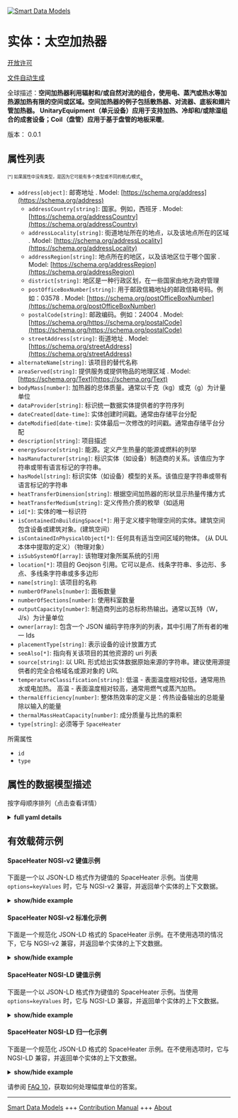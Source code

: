 <!-- 10-Header -->  
[![Smart Data Models](https://smartdatamodels.org/wp-content/uploads/2022/01/SmartDataModels_logo.png "Logo")](https://smartdatamodels.org)  
实体：太空加热器  
========<!-- /10-Header -->  
<!-- 15-License -->  
[开放许可](https://github.com/smart-data-models//dataModel.S4BLDG/blob/master/SpaceHeater/LICENSE.md)  
[文件自动生成](https://docs.google.com/presentation/d/e/2PACX-1vTs-Ng5dIAwkg91oTTUdt8ua7woBXhPnwavZ0FxgR8BsAI_Ek3C5q97Nd94HS8KhP-r_quD4H0fgyt3/pub?start=false&loop=false&delayms=3000#slide=id.gb715ace035_0_60)  
<!-- /15-License -->  
<!-- 20-Description -->  
全球描述：**空间加热器利用辐射和/或自然对流的组合，使用电、蒸汽或热水等加热源加热有限的空间或区域。空间加热器的例子包括散热器、对流器、底板和翅片管加热器。  UnitaryEquipment（单元设备）应用于支持加热、冷却和/或除湿组合的成套设备；Coil（盘管）应用于基于盘管的地板采暖**。  
版本： 0.0.1  
<!-- /20-Description -->  
<!-- 30-PropertiesList -->  

## 属性列表  

<sup><sub>[*] 如果属性中没有类型，是因为它可能有多个类型或不同的格式/模式</sub></sup>。  
- `address[object]`: 邮寄地址  . Model: [https://schema.org/address](https://schema.org/address)	- `addressCountry[string]`: 国家。例如，西班牙  . Model: [https://schema.org/addressCountry](https://schema.org/addressCountry)  
	- `addressLocality[string]`: 街道地址所在的地点，以及该地点所在的区域  . Model: [https://schema.org/addressLocality](https://schema.org/addressLocality)  
	- `addressRegion[string]`: 地点所在的地区，以及该地区位于哪个国家  . Model: [https://schema.org/addressRegion](https://schema.org/addressRegion)  
	- `district[string]`: 地区是一种行政区划，在一些国家由地方政府管理    
	- `postOfficeBoxNumber[string]`: 用于邮政信箱地址的邮政信箱号码。例如：03578  . Model: [https://schema.org/postOfficeBoxNumber](https://schema.org/postOfficeBoxNumber)  
	- `postalCode[string]`: 邮政编码。例如：24004  . Model: [https://schema.org/https://schema.org/postalCode](https://schema.org/https://schema.org/postalCode)  
	- `streetAddress[string]`: 街道地址  . Model: [https://schema.org/streetAddress](https://schema.org/streetAddress)  
- `alternateName[string]`: 该项目的替代名称  - `areaServed[string]`: 提供服务或提供物品的地理区域  . Model: [https://schema.org/Text](https://schema.org/Text)- `bodyMass[number]`: 加热器的总体质量。通常以千克（kg）或克（g）为计量单位  - `dataProvider[string]`: 标识统一数据实体提供者的字符序列  - `dateCreated[date-time]`: 实体创建时间戳。通常由存储平台分配  - `dateModified[date-time]`: 实体最后一次修改的时间戳。通常由存储平台分配  - `description[string]`: 项目描述  - `energySource[string]`: 能源。定义产生热量的能源或燃料的列举  - `hasManufacturer[string]`: 标识实体（如设备）制造商的关系。该值应为字符串或带有语言标记的字符串。  - `hasModel[string]`: 标识实体（如设备）模型的关系。该值应是字符串或带有语言标记的字符串  - `heatTransferDimension[string]`: 根据空间加热器的形状显示热量传播方式  - `heatTransferMedium[string]`: 定义传热介质的枚举（如适用  - `id[*]`: 实体的唯一标识符  - `isContainedInBuildingSpace[*]`: 用于定义楼宇物理空间的实体。建筑空间包含设备或建筑对象。(建筑空间）  - `isContainedInPhysicalObject[*]`: 任何具有适当空间区域的物体。  (从 DUL 本体中提取的定义）（物理对象）  - `isSubSystemOf[array]`: 该物理对象所属系统的引用  - `location[*]`: 项目的 Geojson 引用。它可以是点、线条字符串、多边形、多点、多线条字符串或多多边形  - `name[string]`: 该项目的名称  - `numberOfPanels[number]`: 面板数量  - `numberOfSections[number]`: 使用科室数量  - `outputCapacity[number]`: 制造商列出的总标称热输出。通常以瓦特（W，J/s）为计量单位  - `owner[array]`: 包含一个 JSON 编码字符序列的列表，其中引用了所有者的唯一 Ids  - `placementType[string]`: 表示设备的设计放置方式  - `seeAlso[*]`: 指向有关该项目的其他资源的 uri 列表  - `source[string]`: 以 URL 形式给出实体数据原始来源的字符串。建议使用源提供者的完全合格域名或源对象的 URL  - `temperatureClassification[string]`: 低温 - 表面温度相对较低，通常用热水或电加热。 高温 - 表面温度相对较高，通常用燃气或蒸汽加热。  - `thermalEfficiency[number]`: 整体热效率的定义是：传热设备输出的总能量除以输入的能量  - `thermalMassHeatCapacity[number]`: 成分质量与比热的乘积  - `type[string]`: 必须等于 `SpaceHeater`  <!-- /30-PropertiesList -->  
<!-- 35-RequiredProperties -->  
所需属性  
- `id`  - `type`  <!-- /35-RequiredProperties -->  
<!-- 40-RequiredProperties -->  
<!-- /40-RequiredProperties -->  
<!-- 50-DataModelHeader -->  
## 属性的数据模型描述  
按字母顺序排列（点击查看详情）  
<!-- /50-DataModelHeader -->  
<!-- 60-ModelYaml -->  
<details><summary><strong>full yaml details</strong></summary>    
```yaml  
SpaceHeater:    
  description: 'Space heaters utilize a combination of radiation and/or natural convection using a heating source such as electricity, steam or hot water to heat a limited space or area. Examples of space heaters include radiators, convectors, baseboard and finned-tube heaters.  UnitaryEquipment should be used for packaged units supporting a combination of heating, cooling, and/or dehumidification; Coil should be used for coil-based floor heating.'    
  properties:    
    address:    
      description: The mailing address    
      properties:    
        addressCountry:    
          description: 'The country. For example, Spain'    
          type: string    
          x-ngsi:    
            model: https://schema.org/addressCountry    
            type: Property    
        addressLocality:    
          description: 'The locality in which the street address is, and which is in the region'    
          type: string    
          x-ngsi:    
            model: https://schema.org/addressLocality    
            type: Property    
        addressRegion:    
          description: 'The region in which the locality is, and which is in the country'    
          type: string    
          x-ngsi:    
            model: https://schema.org/addressRegion    
            type: Property    
        district:    
          description: 'A district is a type of administrative division that, in some countries, is managed by the local government'    
          type: string    
          x-ngsi:    
            type: Property    
        postOfficeBoxNumber:    
          description: 'The post office box number for PO box addresses. For example, 03578'    
          type: string    
          x-ngsi:    
            model: https://schema.org/postOfficeBoxNumber    
            type: Property    
        postalCode:    
          description: 'The postal code. For example, 24004'    
          type: string    
          x-ngsi:    
            model: https://schema.org/https://schema.org/postalCode    
            type: Property    
        streetAddress:    
          description: The street address    
          type: string    
          x-ngsi:    
            model: https://schema.org/streetAddress    
            type: Property    
        streetNr:    
          description: Number identifying a specific property on a public street    
          type: string    
          x-ngsi:    
            type: Property    
      type: object    
      x-ngsi:    
        model: https://schema.org/address    
        type: Property    
    alternateName:    
      description: An alternative name for this item    
      type: string    
      x-ngsi:    
        type: Property    
    areaServed:    
      description: The geographic area where a service or offered item is provided    
      type: string    
      x-ngsi:    
        model: https://schema.org/Text    
        type: Property    
    bodyMass:    
      description: Overall body mass of the heater. Usually measured in kilograms (kg) or grams (g)    
      type: number    
      x-ngsi:    
        type: Property    
    dataProvider:    
      description: A sequence of characters identifying the provider of the harmonised data entity    
      type: string    
      x-ngsi:    
        type: Property    
    dateCreated:    
      description: Entity creation timestamp. This will usually be allocated by the storage platform    
      format: date-time    
      type: string    
      x-ngsi:    
        type: Property    
    dateModified:    
      description: Timestamp of the last modification of the entity. This will usually be allocated by the storage platform    
      format: date-time    
      type: string    
      x-ngsi:    
        type: Property    
    description:    
      description: A description of this item    
      type: string    
      x-ngsi:    
        type: Property    
    energySource:    
      description: The source of energy. Enumeration defining the energy source or fuel cumbusted to generate heat    
      type: string    
      x-ngsi:    
        type: Property    
    hasManufacturer:    
      description: 'A relationship identifying the manufacturer of an entity (e.g., device). The value is expected to be a string or a string with language tag'    
      type: string    
      x-ngsi:    
        type: Property    
    hasModel:    
      description: 'A relationship identifying the model of an entity (e.g., device). The value is expected to be a string or a string with language tag'    
      type: string    
      x-ngsi:    
        type: Property    
    heatTransferDimension:    
      description: Indicates how heat is transmitted according to the shape of the space heater    
      type: string    
      x-ngsi:    
        type: Property    
    heatTransferMedium:    
      description: Enumeration defining the heat transfer medium if applicable    
      type: string    
      x-ngsi:    
        type: Property    
    id:    
      anyOf:    
        - description: Identifier format of any NGSI entity    
          maxLength: 256    
          minLength: 1    
          pattern: ^[\w\-\.\{\}\$\+\*\[\]`|~^@!,:\\]+$    
          type: string    
          x-ngsi:    
            type: Property    
        - description: Identifier format of any NGSI entity    
          format: uri    
          type: string    
          x-ngsi:    
            type: Property    
      description: Unique identifier of the entity    
      x-ngsi:    
        type: Property    
    isContainedInBuildingSpace:    
      anyOf:    
        - description: Identifier format of any NGSI entity    
          maxLength: 256    
          minLength: 1    
          pattern: ^[\w\-\.\{\}\$\+\*\[\]`|~^@!,:\\]+$    
          type: string    
          x-ngsi:    
            type: Property    
        - description: Identifier format of any NGSI entity    
          format: uri    
          type: string    
          x-ngsi:    
            type: Property    
      description: An entity used to define the physical spaces of the building. A building space contains devices or building objects. (BuildingSpace)    
      x-ngsi:    
        type: Property    
    isContainedInPhysicalObject:    
      anyOf:    
        - description: Identifier format of any NGSI entity    
          maxLength: 256    
          minLength: 1    
          pattern: ^[\w\-\.\{\}\$\+\*\[\]`|~^@!,:\\]+$    
          type: string    
          x-ngsi:    
            type: Property    
        - description: Identifier format of any NGSI entity    
          format: uri    
          type: string    
          x-ngsi:    
            type: Property    
      description: Any Object that has a proper space region.  (Definition extracted from DUL ontology) (PhysicalObject)    
      x-ngsi:    
        type: Property    
    isSubSystemOf:    
      description: A reference to a system(s) that this Physical Object is part of    
      items:    
        anyOf:    
          - description: Identifier format of any NGSI entity    
            maxLength: 256    
            minLength: 1    
            pattern: ^[\w\-\.\{\}\$\+\*\[\]`|~^@!,:\\]+$    
            type: string    
            x-ngsi:    
              type: Property    
          - description: Identifier format of any NGSI entity    
            format: uri    
            type: string    
            x-ngsi:    
              type: Property    
        description: Unique identifier of the entity    
        x-ngsi:    
          type: Property    
      type: array    
      x-ngsi:    
        type: Relationship    
    location:    
      description: 'Geojson reference to the item. It can be Point, LineString, Polygon, MultiPoint, MultiLineString or MultiPolygon'    
      oneOf:    
        - description: Geojson reference to the item. Point    
          properties:    
            bbox:    
              items:    
                type: number    
              minItems: 4    
              type: array    
            coordinates:    
              items:    
                type: number    
              minItems: 2    
              type: array    
            type:    
              enum:    
                - Point    
              type: string    
          required:    
            - type    
            - coordinates    
          title: GeoJSON Point    
          type: object    
          x-ngsi:    
            type: GeoProperty    
        - description: Geojson reference to the item. LineString    
          properties:    
            bbox:    
              items:    
                type: number    
              minItems: 4    
              type: array    
            coordinates:    
              items:    
                items:    
                  type: number    
                minItems: 2    
                type: array    
              minItems: 2    
              type: array    
            type:    
              enum:    
                - LineString    
              type: string    
          required:    
            - type    
            - coordinates    
          title: GeoJSON LineString    
          type: object    
          x-ngsi:    
            type: GeoProperty    
        - description: Geojson reference to the item. Polygon    
          properties:    
            bbox:    
              items:    
                type: number    
              minItems: 4    
              type: array    
            coordinates:    
              items:    
                items:    
                  items:    
                    type: number    
                  minItems: 2    
                  type: array    
                minItems: 4    
                type: array    
              type: array    
            type:    
              enum:    
                - Polygon    
              type: string    
          required:    
            - type    
            - coordinates    
          title: GeoJSON Polygon    
          type: object    
          x-ngsi:    
            type: GeoProperty    
        - description: Geojson reference to the item. MultiPoint    
          properties:    
            bbox:    
              items:    
                type: number    
              minItems: 4    
              type: array    
            coordinates:    
              items:    
                items:    
                  type: number    
                minItems: 2    
                type: array    
              type: array    
            type:    
              enum:    
                - MultiPoint    
              type: string    
          required:    
            - type    
            - coordinates    
          title: GeoJSON MultiPoint    
          type: object    
          x-ngsi:    
            type: GeoProperty    
        - description: Geojson reference to the item. MultiLineString    
          properties:    
            bbox:    
              items:    
                type: number    
              minItems: 4    
              type: array    
            coordinates:    
              items:    
                items:    
                  items:    
                    type: number    
                  minItems: 2    
                  type: array    
                minItems: 2    
                type: array    
              type: array    
            type:    
              enum:    
                - MultiLineString    
              type: string    
          required:    
            - type    
            - coordinates    
          title: GeoJSON MultiLineString    
          type: object    
          x-ngsi:    
            type: GeoProperty    
        - description: Geojson reference to the item. MultiLineString    
          properties:    
            bbox:    
              items:    
                type: number    
              minItems: 4    
              type: array    
            coordinates:    
              items:    
                items:    
                  items:    
                    items:    
                      type: number    
                    minItems: 2    
                    type: array    
                  minItems: 4    
                  type: array    
                type: array    
              type: array    
            type:    
              enum:    
                - MultiPolygon    
              type: string    
          required:    
            - type    
            - coordinates    
          title: GeoJSON MultiPolygon    
          type: object    
          x-ngsi:    
            type: GeoProperty    
      x-ngsi:    
        type: GeoProperty    
    name:    
      description: The name of this item    
      type: string    
      x-ngsi:    
        type: Property    
    numberOfPanels:    
      description: Number of panels    
      type: number    
      x-ngsi:    
        type: Property    
    numberOfSections:    
      description: Number of sections used    
      type: number    
      x-ngsi:    
        type: Property    
    outputCapacity:    
      description: 'Total nominal heat output as listed by the manufacturer. Usually measured in Watts (W, J/s)'    
      type: number    
      x-ngsi:    
        type: Property    
    owner:    
      description: A List containing a JSON encoded sequence of characters referencing the unique Ids of the owner(s)    
      items:    
        anyOf:    
          - description: Identifier format of any NGSI entity    
            maxLength: 256    
            minLength: 1    
            pattern: ^[\w\-\.\{\}\$\+\*\[\]`|~^@!,:\\]+$    
            type: string    
            x-ngsi:    
              type: Property    
          - description: Identifier format of any NGSI entity    
            format: uri    
            type: string    
            x-ngsi:    
              type: Property    
        description: Unique identifier of the entity    
        x-ngsi:    
          type: Property    
      type: array    
      x-ngsi:    
        type: Property    
    placementType:    
      description: Indicates how the device is designed to be placed    
      type: string    
      x-ngsi:    
        type: Property    
    seeAlso:    
      description: list of uri pointing to additional resources about the item    
      oneOf:    
        - items:    
            format: uri    
            type: string    
          minItems: 1    
          type: array    
        - format: uri    
          type: string    
      x-ngsi:    
        type: Property    
    source:    
      description: 'A sequence of characters giving the original source of the entity data as a URL. Recommended to be the fully qualified domain name of the source provider, or the URL to the source object'    
      type: string    
      x-ngsi:    
        type: Property    
    temperatureClassification:    
      description: 'Enumeration defining the temperature classification of the space heater surface temperature. low temperature - surface temperature is relatively low, usually heated by hot water or electricity. high temperature - surface temperature is relatively high, usually heated by gas or steam'    
      type: string    
      x-ngsi:    
        type: Property    
    thermalEfficiency:    
      description: Overall Thermal Efficiency is defined as gross energy output of the heat transfer device divided by the energy input    
      type: number    
      x-ngsi:    
        type: Property    
    thermalMassHeatCapacity:    
      description: Product of component mass and specific heat    
      type: number    
      x-ngsi:    
        type: Property    
    type:    
      description: It must be equal to `SpaceHeater`    
      enum:    
        - SpaceHeater    
      type: string    
      x-ngsi:    
        type: Property    
  required:    
    - id    
    - type    
  type: object    
  x-derived-from: "https://saref.etsi.org/saref4bldg/v1.1.2/#s4bldg:SpaceHeater"    
  x-disclaimer: 'Redistribution and use in source and binary forms, with or without modification, are permitted  provided that the license conditions are met. Copyleft (c) 2022 Contributors to Smart Data Models Program'    
  x-license-url: https://github.com/smart-data-models/dataModel.S4BLDG/blob/master/SpaceHeater/LICENSE.md    
  x-model-schema: https://smart-data-models.github.com/dataModel.SAREF4BLDG/SpaceHeater/schema.json    
  x-model-tags: SAREF SpaceHeater    
  x-version: 0.0.1    
```  
</details>    
<!-- /60-ModelYaml -->  
<!-- 70-MiddleNotes -->  
<!-- /70-MiddleNotes -->  
<!-- 80-Examples -->  
## 有效载荷示例  
#### SpaceHeater NGSI-v2 键值示例  
下面是一个以 JSON-LD 格式作为键值的 SpaceHeater 示例。当使用 `options=keyValues` 时，它与 NGSI-v2 兼容，并返回单个实体的上下文数据。  
<details><summary><strong>show/hide example</strong></summary>    
```json  
{  
    "id": "urn:ngsi-ld:SpaceHeater:53d2376a-08be-43df-8614-5b506356b56b",  
    "type": "SpaceHeater",  
    "bodyMass": 0.2211394720882921,  
    "energySource": "Research",  
    "heatTransferDimension": "Sleek Rubber Chicken",  
    "heatTransferMedium": "calculating",  
    "numberOfPanels": 0.9912166099910465,  
    "numberOfSections": 0.10463526586778538,  
    "outputCapacity": 0.6425343578878625,  
    "placementType": "auxiliary",  
    "temperatureClassification": "haptic",  
    "thermalEfficiency": 0.996207265881601,  
    "thermalMassHeatCapacity": 0.42035461371680216,  
    "isContainedInBuildingSpace": "urn:ngsi-ld:BuildingSpace:a23ba52c-ee89-44f3-8146-cc5642b8a5d4",  
    "isContainedInPhysicalObject": "urn:ngsi-ld:PhysicalObject:da56307c-a927-4d61-bc78-329cf0c45486",  
    "isSubSystemOf": [  
        "urn:ngsi-ld:System:8c588da8-ae9d-4339-b35e-3f621435ba77",  
        "urn:ngsi-ld:System:75045902-8a40-4a47-91ed-b55c98c26a56",  
        "urn:ngsi-ld:System:59e00885-77e1-4d66-9c7c-c3d0b2be5b30"  
    ],  
    "hasManufacturer": "SpaceHeater Company Inc.",  
    "hasModel": "SpaceHeater 0.1.2",  
    "dateCreated": "2023-01-26T11:00:53Z",  
    "dateModified": "2023-01-25T20:46:44Z",  
    "source": "Import",  
    "name": "SpaceHeater",  
    "alternateName": "SpaceHeater type 2",  
    "description": "SpaceHeater of limited SpaceHeater types",  
    "dataProvider": "IFC file"  
}  
```  
</details>  
#### SpaceHeater NGSI-v2 标准化示例  
下面是一个规范化 JSON-LD 格式的 SpaceHeater 示例。在不使用选项的情况下，它与 NGSI-v2 兼容，并返回单个实体的上下文数据。  
<details><summary><strong>show/hide example</strong></summary>    
```json  
{  
  "id": "urn:ngsi-ld:SpaceHeater:b256e328-b21f-4f37-bcb4-d78364993e79",  
  "type": "SpaceHeater",  
  "bodyMass": 0.7643146073425459,  
  "energySource": {  
    "type": "Text",  
    "value": "Facilitator"  
  },  
  "heatTransferDimension": {  
    "type": "Text",  
    "value": "program"  
  },  
  "heatTransferMedium": {  
    "type": "Text",  
    "value": "Assurance"  
  },  
  "numberOfPanels": {  
    "type": "Float",  
    "value": 0.8127498709428745  
  },  
  "numberOfSections": {  
    "type": "Float",  
    "value": 0.8692658014070345  
  },  
  "outputCapacity": {  
    "type": "Measurement",  
    "value": 0.2717042496203792  
  },  
  "placementType": {  
    "type": "Text",  
    "value": "back up"  
  },  
  "temperatureClassification": {  
    "type": "Text",  
    "value": "SMTP"  
  },  
  "thermalEfficiency": {  
    "type": "Measurement",  
    "value": 0.16328303516805232  
  },  
  "thermalMassHeatCapacity": {  
    "type": "Measurement",  
    "value": 0.17753659327247795  
  },  
  "isContainedInBuildingSpace": {  
    "type": "URL",  
    "value": "urn:ngsi-ld:BuildingSpace:c1f57310-b1ad-4a70-bdca-70f74bbcc002"  
  },  
  "isContainedInPhysicalObject": {  
    "type": "URL",  
    "value": "urn:ngsi-ld:PhysicalObject:e22ae82c-83a1-4ed9-b1f8-eeced3ba17d9"  
  },  
  "isSubSystemOf": {  
    "type": "array",  
    "value": [  
      {  
        "type": "URL",  
        "value": "urn:ngsi-ld:System:6f519e2b-416a-4b2a-af7b-56974a5d00df"  
      },  
      {  
        "type": "URL",  
        "value": "urn:ngsi-ld:System:16199b91-8c55-4645-8c14-536d1dff0fcc"  
      },  
      {  
        "type": "URL",  
        "value": "urn:ngsi-ld:System:5526ed19-a6fa-4e22-a8bd-71a1027a9b02"  
      }  
    ]  
  },  
  "hasManufacturer": {  
    "type": "Text",  
    "value": "SpaceHeater Company Inc."  
  },  
  "hasModel": {  
    "type": "Text",  
    "value": "SpaceHeater 0.1.2"  
  },  
  "dateCreated": {  
    "type": "DateTime",  
    "value": "2023-01-26T01:19:34.4200755+01:00"  
  },  
  "dateModified": {  
    "type": "DateTime",  
    "value": "2023-01-26T00:26:07.2902986+01:00"  
  },  
  "source": {  
    "type": "Text",  
    "value": "Import"  
  },  
  "name": {  
    "type": "Text",  
    "value": "SpaceHeater"  
  },  
  "alternateName": {  
    "type": "Text",  
    "value": "SpaceHeater type 2"  
  },  
  "description": {  
    "type": "Text",  
    "value": "SpaceHeater of limited SpaceHeater types"  
  },  
  "dataProvider": {  
    "type": "Text",  
    "value": "IFC file"  
  }  
}  
```  
</details>  
#### SpaceHeater NGSI-LD 键值示例  
下面是一个以 JSON-LD 格式作为键值的 SpaceHeater 示例。当使用 `options=keyValues` 时，它与 NGSI-LD 兼容，并返回单个实体的上下文数据。  
<details><summary><strong>show/hide example</strong></summary>    
```json  
{  
  "id": "urn:ngsi-ld:SpaceHeater:53d2376a-08be-43df-8614-5b506356b56b",  
  "type": "SpaceHeater",  
  "bodyMass": 0.2211394720882921,  
  "energySource": "Research",  
  "heatTransferDimension": "Sleek Rubber Chicken",  
  "heatTransferMedium": "calculating",  
  "numberOfPanels": 0.9912166099910465,  
  "numberOfSections": 0.10463526586778538,  
  "outputCapacity": 0.6425343578878625,  
  "placementType": "auxiliary",  
  "temperatureClassification": "haptic",  
  "thermalEfficiency": 0.996207265881601,  
  "thermalMassHeatCapacity": 0.42035461371680216,  
  "isContainedInBuildingSpace": "urn:ngsi-ld:BuildingSpace:a23ba52c-ee89-44f3-8146-cc5642b8a5d4",  
  "isContainedInPhysicalObject": "urn:ngsi-ld:PhysicalObject:da56307c-a927-4d61-bc78-329cf0c45486",  
  "isSubSystemOf": [  
    "urn:ngsi-ld:System:8c588da8-ae9d-4339-b35e-3f621435ba77",  
    "urn:ngsi-ld:System:75045902-8a40-4a47-91ed-b55c98c26a56",  
    "urn:ngsi-ld:System:59e00885-77e1-4d66-9c7c-c3d0b2be5b30"  
  ],  
  "hasManufacturer": "SpaceHeater Company Inc.",  
  "hasModel": "SpaceHeater 0.1.2",  
  "dateCreated": "2023-01-26T11:00:53Z",  
  "dateModified": "2023-01-25T20:46:44Z",  
  "source": "Import",  
  "name": "SpaceHeater",  
  "alternateName": "SpaceHeater type 2",  
  "description": "SpaceHeater of limited SpaceHeater types",  
  "dataProvider": "IFC file",  
  "@context": [  
    "https://raw.githubusercontent.com/smart-data-models/dataModel.S4BLDG/master/context.jsonld",  
    "https://uri.etsi.org/ngsi-ld/v1/ngsi-ld-core-context.jsonld"  
  ]  
}  
```  
</details>  
#### SpaceHeater NGSI-LD 归一化示例  
下面是一个规范化 JSON-LD 格式的 SpaceHeater 示例。在不使用选项时，它与 NGSI-LD 兼容，并返回单个实体的上下文数据。  
<details><summary><strong>show/hide example</strong></summary>    
```json  
{  
  "id": "urn:ngsi-ld:SpaceHeater:61e1adc2-8b00-43d5-89ba-40afbd26cda5",  
  "type": "SpaceHeater",  
  "bodyMass": {  
    "type": "Property",  
    "unitCode": "g",  
    "observedAt": "2023-01-26T04:40:44Z",  
    "value": 0.40152893437379167  
  },  
  "energySource": {  
    "type": "Property",  
    "value": "groupware"  
  },  
  "heatTransferDimension": {  
    "type": "Property",  
    "value": "Licensed Frozen Bike"  
  },  
  "heatTransferMedium": {  
    "type": "Property",  
    "value": "Pakistan Rupee"  
  },  
  "numberOfPanels": {  
    "type": "Property",  
    "value": 0.13243335736611006  
  },  
  "numberOfSections": {  
    "type": "Property",  
    "value": 0.9440399239258307  
  },  
  "outputCapacity": {  
    "type": "Property",  
    "unitCode": "J/s",  
    "observedAt": "2023-01-26T05:12:20Z",  
    "value": 0.38330998929377036  
  },  
  "placementType": {  
    "type": "Property",  
    "value": "Way"  
  },  
  "temperatureClassification": {  
    "type": "Property",  
    "value": "Kip"  
  },  
  "thermalEfficiency": {  
    "type": "Property",  
    "unitCode": "NA",  
    "observedAt": "2023-01-25T15:23:27Z",  
    "value": 0.8451012126787633  
  },  
  "thermalMassHeatCapacity": {  
    "type": "Property",  
    "unitCode": "NA",  
    "observedAt": "2023-01-25T22:19:20Z",  
    "value": 0.7853573438622519  
  },  
  "isContainedInBuildingSpace": {  
    "type": "Relationship",  
    "object": "urn:ngsi-ld:BuildingSpace:6018650a-68e3-465a-acb8-e51269656682"  
  },  
  "isContainedInPhysicalObject": {  
    "type": "Relationship",  
    "object": "urn:ngsi-ld:PhysicalObject:1bf687c2-f166-4d7b-82ea-e6bf6b5ccd78"  
  },  
  "isSubSystemOf": [  
    {  
      "type": "Relationship",  
      "object": "urn:ngsi-ld:System:a538c5b3-c04a-4d42-8cc7-045a50e3b61b"  
    },  
    {  
      "type": "Relationship",  
      "object": "urn:ngsi-ld:System:8d2af757-8dde-4c47-ade4-b6fe0a649d95"  
    },  
    {  
      "type": "Relationship",  
      "object": "urn:ngsi-ld:System:6b0fbbf7-519a-4971-b6be-70fbc4a5eadd"  
    }  
  ],  
  "hasManufacturer": {  
    "type": "Property",  
    "value": "SpaceHeater Company Inc."  
  },  
  "hasModel": {  
    "type": "Property",  
    "value": "SpaceHeater 0.1.2"  
  },  
  "dateCreated": {  
    "type": "Property",  
    "value": "2023-01-26T05:11:00Z"  
  },  
  "dateModified": {  
    "type": "Property",  
    "value": "2023-01-26T02:18:58Z"  
  },  
  "source": {  
    "type": "Property",  
    "value": "Import"  
  },  
  "name": {  
    "type": "Property",  
    "value": "SpaceHeater"  
  },  
  "alternateName": {  
    "type": "Property",  
    "value": "SpaceHeater type 2"  
  },  
  "description": {  
    "type": "Property",  
    "value": "SpaceHeater of limited SpaceHeater types"  
  },  
  "dataProvider": {  
    "type": "Property",  
    "value": "IFC file"  
  },  
  "@context": [  
    "https://raw.githubusercontent.com/smart-data-models/dataModel.S4BLDG/master/context.jsonld",  
    "https://uri.etsi.org/ngsi-ld/v1/ngsi-ld-core-context.jsonld"  
  ]  
}  
```  
</details><!-- /80-Examples -->  
<!-- 90-FooterNotes -->  
<!-- /90-FooterNotes -->  
<!-- 95-Units -->  
请参阅 [FAQ 10](https://smartdatamodels.org/index.php/faqs/)，获取如何处理幅度单位的答案。  
<!-- /95-Units -->  
<!-- 97-LastFooter -->  
---  
[Smart Data Models](https://smartdatamodels.org) +++ [Contribution Manual](https://bit.ly/contribution_manual) +++ [About](https://bit.ly/Introduction_SDM)<!-- /97-LastFooter -->  
